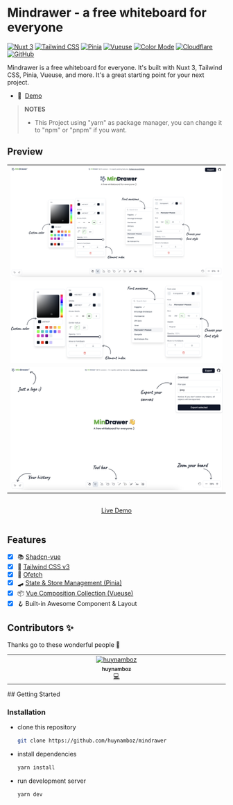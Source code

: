 
# Mindrawer - a free whiteboard for everyone

[![Nuxt 3](https://img.shields.io/badge/Nuxt%203-4FC08D?style=flat-square&logo=nuxt&logoColor=white)](https://nuxt.com/)
[![Tailwind CSS](https://img.shields.io/badge/Tailwind%20CSS-38B2AC?style=flat-square&logo=tailwind-css&logoColor=white)](https://tailwindcss.com/)
[![Pinia](https://img.shields.io/badge/Pinia-9F7AEA?style=flat-square&logo=vue.js&logoColor=white)](https://pinia.vuejs.org/)
[![Vueuse](https://img.shields.io/badge/Vueuse-1DA1F2?style=flat-square&logo=vue.js&logoColor=white)](https://vueuse.org/)
[![Color Mode](https://img.shields.io/badge/Color%20Mode-FFA500?style=flat-square&logo=nuxt.js&logoColor=white)](https://color-mode.nuxtjs.org/)
[![Cloudflare](https://img.shields.io/badge/Deployed%20on-Cloudfare-f7821c?style=flat-square&logo=cloudflare&logoColor=white)](https://nuxt.awesome-starter.vercel.app/)
[![GitHub](https://img.shields.io/badge/View%20on-GitHub-181717?style=flat-square&logo=github&logoColor=white)](https://github.com/huynamboz/mindrawer)


Mindrawer is a free whiteboard for everyone. It's built with Nuxt 3, Tailwind CSS, Pinia, Vueuse, and more. It's a great starting point for your next project.


- 📖&nbsp; [Demo](https://mindrawer.pages.dev/)

> **NOTES**
>
> - This Project using "yarn" as package manager, you can change it to "npm" or "pnpm" if you want.

## Preview

<table align="center">
  <tr>
    <td align="center" width="100%" colspan="2">
      <img src="docs/images/1.png" alt="Preview" title="Preview">
    </td>
  </tr>
   <tr>
    <td align="center" width="100%" colspan="2">
      <img src="docs/images/4.png" alt="Preview" title="Desktop Preview">
    </td>
  </tr>
  <tr>
    <td align="center" width="100%" colspan="2">
      <img src="docs/images/2.png" alt="Preview" title="Desktop Preview">
    </td>
  </tr>
</table>
<p align="center">
  <br>
  <a href="https://mindrawer.pages.dev/" target="_blank">Live Demo</a>
  <br><br>
</p>

## Features

- [X] 📚 [Shadcn-vue](https://shadcn-vue.vercel.app/)
- [X] 💨 [Tailwind CSS v3](https://tailwindcss.com/)
- [X] 🔔 [Ofetch]()
- [X] 🛹 [State & Store Management (Pinia)](https://pinia.vuejs.org/)
- [X] 📦 [Vue Composition Collection (Vueuse)](https://vueuse.org/)
- [X] 🪝 Built-in Awesome Component & Layout

## Contributors ✨

Thanks go to these wonderful people 💼

<!-- ALL-CONTRIBUTORS-LIST:START - Do not remove or modify this section -->
<!-- prettier-ignore-start -->
<!-- markdownlint-disable -->
<table>
  <tbody>
    <tr>
      <td align="center" valign="top" width="14.28%"><a href="https://github.com/huynamboz"><img src="https://avatars.githubusercontent.com/u/38585889?v=4" width="100px;" alt="huynamboz"/><br /><sub><b>huynamboz</b></sub></a><br /><a href="https://github.com/all-contributors/all-contributors/commits?author=huynamboz" title="Documentation">💻</a></td>
    </tr>
  </tbody>
</table>
## Getting Started

### Installation

- clone this repository
  ```bash
  git clone https://github.com/huynamboz/mindrawer
  ```
- install dependencies
  ```bash
  yarn install
  ```
- run development server
  ```bash
  yarn dev
  ```
